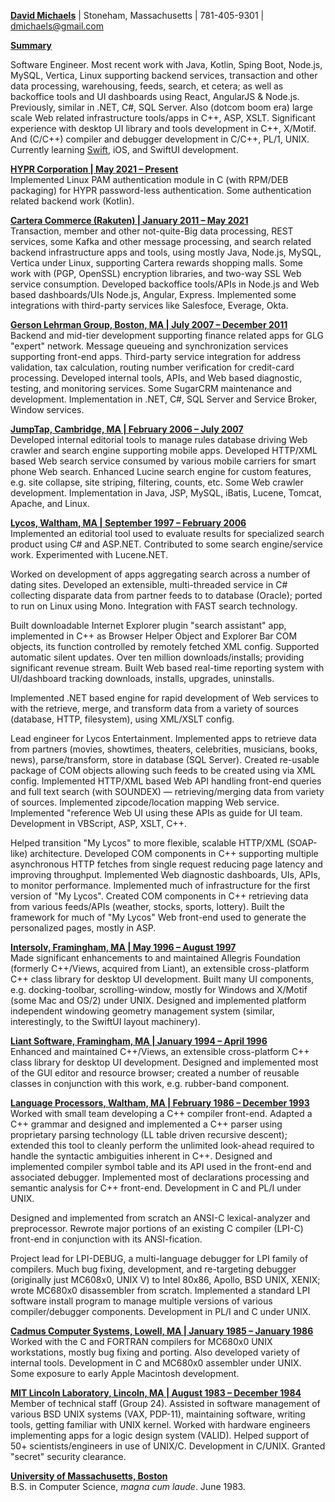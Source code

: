 <ins>**David Michaels**</ins> | Stoneham, Massachusetts |  781-405-9301 | dmichaels@gmail.com <br />

<ins>**Summary**

Software Engineer. Most recent work with Java, Kotlin, Sping Boot, Node.js, MySQL, Vertica, Linux supporting backend services, transaction and other data processing, warehousing, feeds, search, et cetera; as well as backoffice tools and UI dashboards using React, AngularJS & Node.js. Previously, similar in .NET, C#, SQL Server. Also (dotcom boom era) large scale Web related infrastructure tools/apps in C++, ASP, XSLT. Significant experience with desktop UI library and tools development in C++, X/Motif. And (C/C++) compiler and debugger development in C/C++, PL/1, UNIX. Currently learning <ins>Swift</ins>, iOS, and SwiftUI development.

<ins>**HYPR Corporation | May 2021 – Present**</ins> <br />
Implemented Linux PAM authentication module in C (with RPM/DEB packaging) for HYPR password-less authentication. Some authentication related backend work (Kotlin).

<ins>**Cartera Commerce (Rakuten) | January 2011 – May 2021**</ins> <br />
Transaction, member and other not-quite-Big data processing, REST services, some Kafka and other message processing, and search related backend infrastructure apps and tools, using mostly Java, Node.js, MySQL, Vertica under Linux, supporting Cartera rewards shopping malls. Some work with (PGP, OpenSSL) encryption libraries, and two-way SSL Web service consumption. Developed backoffice tools/APIs in Node.js and Web based dashboards/UIs Node.js, Angular, Express. Implemented some integrations with third-party services like Salesfoce, Everage, Okta.

<ins>**Gerson Lehrman Group, Boston, MA | July 2007 – December 2011**</ins> <br />
Backend and mid-tier development supporting finance related apps for GLG "expert" network. Message queueing and synchronization services supporting front-end apps. Third-party service integration for address validation, tax calculation, routing number verification for credit-card processing. Developed internal tools, APIs, and Web based diagnostic, testing, and monitoring services. Some SugarCRM maintenance and development. Implementation in .NET, C#, SQL Server and Service Broker, Window services.

<ins>**JumpTap, Cambridge, MA | February 2006 – July 2007­­­**</ins> <br />
Developed internal editorial tools to manage rules database driving Web crawler and search engine supporting mobile apps. Developed HTTP/XML based Web search service consumed by various mobile carriers for smart phone Web search. Enhanced Lucine search engine for custom features, e.g. site collapse, site striping, filtering, counts, etc. Some Web crawler development. Implementation in Java, JSP, MySQL, iBatis, Lucene, Tomcat, Apache, and Linux.

<ins>**Lycos, Waltham, MA | September 1997 – February 2006**</ins> <br />
Implemented an editorial tool used to evaluate results for specialized search product using C# and ASP.NET. Contributed to some search engine/service work. Experimented with Lucene.NET.

Worked on development of apps aggregating search across a number of dating sites. Developed an extensible, multi-threaded service in C# collecting disparate data from partner feeds to to database (Oracle); ported to run on Linux using Mono. Integration with FAST search technology.

Built downloadable Internet Explorer plugin &quot;search assistant&quot; app, implemented in C++ as Browser Helper Object and Explorer Bar COM objects, its function controlled by remotely fetched XML config. Supported automatic silent updates. Over ten million downloads/installs; providing significant revenue stream. Built Web based real-time reporting system with UI/dashboard tracking downloads, installs, upgrades, uninstalls.

Implemented .NET based engine for rapid development of Web services to with the retrieve, merge, and transform data from a variety of sources (database, HTTP, filesystem), using XML/XSLT config.

Lead engineer for Lycos Entertainment. Implemented apps to retrieve data from partners (movies, showtimes, theaters, celebrities, musicians, books, news), parse/transform, store in database (SQL Server). Created re-usable package of COM objects allowing such feeds to be created using via XML config. Implemented HTTP/XML based Web API handling front-end queries and full text search (with SOUNDEX) — retrieving/merging data from variety of sources. Implemented zipcode/location mapping Web service. Implemented "reference Web UI using these APIs as guide for UI team. Development in VBScript, ASP, XSLT, C++.

Helped transition "My Lycos" to more flexible, scalable HTTP/XML (SOAP-like) architecture. Developed COM components in C++ supporting multiple asynchronous HTTP fetches from single request reducing page latency and improving throughput. Implemented Web diagnostic dashboards, UIs, APIs, to monitor performance. Implemented much of infrastructure for the first version of "My Lycos". Created COM components in C++ retrieving data from various feeds/APIs (weather, stocks, sports, lottery). Built the framework for much of "My Lycos" Web front-end used to generate the personalized pages, mostly in ASP.

<ins>**Intersolv, Framingham, MA | May 1996 – August 1997**</ins> <br />
Made significant enhancements to and maintained Allegris Foundation (formerly C++/Views, acquired from Liant), an extensible cross-platform C++ class library for desktop UI development. Built many UI components, e.g. docking-toolbar, scrolling-window, mostly for Windows and X/Motif (some Mac and OS/2) under UNIX. Designed and implemented platform independent windowing geometry management system (similar, interestingly, to the SwiftUI layout machinery).

<ins>**Liant Software, Framingham, MA | January 1994 – April 1996**</ins> <br />
Enhanced and maintained C++/Views, an extensible cross-platform C++ class library for desktop UI development. Designed and implemented most of the GUI editor and resource browser; created a number of reusable classes in conjunction with this work, e.g. rubber-band component.

<ins>**Language Processors, Waltham, MA | February 1986 – December 1993**</ins> <br />
Worked with small team developing a C++ compiler front-end. Adapted a C++ grammar and designed and implemented a C++ parser using proprietary parsing technology (LL table driven recursive descent); extended this tool to cleanly perform the unlimited look-ahead required to handle the syntactic ambiguities inherent in C++. Designed and implemented compiler symbol table and its API used in the front-end and associated debugger. Implemented most of declarations processing and semantic analysis for C++ front-end. Development in C and PL/I under UNIX.

Designed and implemented from scratch an ANSI-C lexical-analyzer and preprocessor. Rewrote major portions of an existing C compiler (LPI-C) front-end in conjunction with its ANSI-fication.

Project lead for LPI-DEBUG, a multi-language debugger for LPI family of compilers. Much bug fixing, development, and re-targeting debugger (originally just MC608x0, UNIX V) to Intel 80x86, Apollo, BSD UNIX, XENIX; wrote MC680x0 disassembler from scratch. Implemented a standard LPI software install program to manage multiple versions of various compiler/debugger components. Development in PL/I and C under UNIX.

<ins>**Cadmus Computer Systems, Lowell, MA | January 1985 – January 1986**</ins> <br />
Worked with the C and FORTRAN compilers for MC680x0 UNIX workstations, mostly bug fixing and porting. Also developed variety of internal tools. Development in C and MC680x0 assembler under UNIX. Some exposure to early Apple Macintosh development.

<ins>**MIT Lincoln Laboratory, Lincoln, MA | August 1983 – December 1984**</ins> <br />
Member of technical staff (Group 24). Assisted in software management of various BSD UNIX systems (VAX, PDP-11), maintaining software, writing tools, getting familiar with UNIX kernel. Worked with hardware engineers implementing apps for a logic design system (VALID). Helped support of 50+ scientists/engineers in use of UNIX/C. Development in C/UNIX. Granted &quot;secret&quot; security clearance.

<ins>**University of Massachusetts, Boston**</ins> <br />
B.S. in Computer Science, *magna cum laude*. June 1983.
